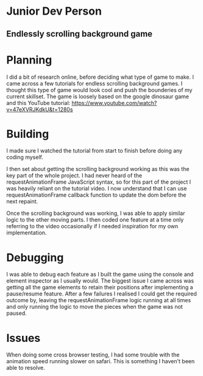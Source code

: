 # Junior Dev Person

## Endlessly scrolling background game

# Planning

I did a bit of research online, before deciding what type of game to make. I came across a few
tutorials for endless scrolling background games. I thought this type of game would look cool and
push the bounderies of my current skillset. The game is loosely based on the google dinosaur game
and this YouTube tutorial: https://www.youtube.com/watch?v=47eXVRJKdkU&t=1280s

# Building

I made sure I watched the tutorial from start to finish before doing any coding myself.

I then set about getting the scrolling background working as this was the key part of the whole
project. I had never heard of the requestAnimationFrame JavaScript syntax, so for this part of the
project I was heavily reliant on the tutorial video. I now understand that I can use
requestAnimationFrame callback function to update the dom before the next repaint.

Once the scrolling background was working, I was able to apply similar logic to the other moving
parts. I then coded one feature at a time only referring to the video occasionally if I needed
inspiration for my own implementation.

# Debugging

I was able to debug each feature as I built the game using the console and element inspector as I
usually would. The biggest issue I came across was getting all the game elements to retain their
positions after implementing a pause/resume feature. After a few failures I realised I could get the
required outcome by, leaving the requestAnimationFrame logic running at all times and only running
the logic to move the pieces when the game was not paused.

# Issues

When doing some cross browser testing, I had some trouble with the animation speed running slower on
safari. This is something I haven't been able to resolve.
